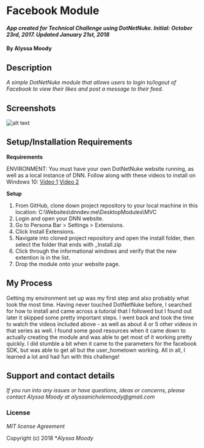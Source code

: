 # Facebook Module

#### _App created for Technical Challenge using DotNetNuke. Initial: October 23rd, 2017. Updated January 21st, 2018_

#### By **Alyssa Moody**

## Description

_A simple DotNetNuke module that allows users to login to/logout of Facebook to view their likes and post a message to their feed._

## Screenshots
![alt text](https://user-images.githubusercontent.com/9857432/35237490-b205d5ac-ff5f-11e7-89d3-9126f27ee8c7.png)

## Setup/Installation Requirements

**Requirements**

ENVIRONMENT:
You must have your own DotNetNuke website running, as well as a local instance of DNN. Follow along with these videos to install on Windows 10:
[Video 1](https://www.youtube.com/watch?v=JHriu1DBsmU)
[Video 2](https://www.youtube.com/watch?v=HybcKCWCj1Q&t=5s)

**Setup**

1. From GitHub, clone down project repository to your local machine in this location: C:\Websites\dnndev.me\DesktopModules\MVC
2. Login and open your DNN website.
3. Go to Persona Bar > Settings > Extensions.
4. Click Install Extensions.
5. Navigate into cloned project repository and open the install folder, then select the folder that ends with _Install.zip
6. Click through the informational windows and verify that the new extention is in the list.
7. Drop the module onto your website page.

## My Process

Getting my environment set up was my first step and also probably what took the most time. Having never touched DotNetNuke before, I searched for how to install and came across a tutorial that I followed but I found out later it skipped some pretty important steps. I went back and took the time to watch the videos included above - as well as about 4 or 5 other videos in that series as well. I found some good resources when it came down to actually creating the module and was able to get most of it working pretty quickly. I did stumble a bit when it came to the parameters for the facebook SDK, but was able to get all but the user_hometown working. All in all, I learned a lot and had fun with this challenge!

## Support and contact details

_If you run into any issues or have questions, ideas or concerns, please contact Alyssa Moody at alyssanicholemoody@gmail.com_

### License

*MIT license Agreement*

Copyright (c) 2018 **_Alyssa Moody_*
